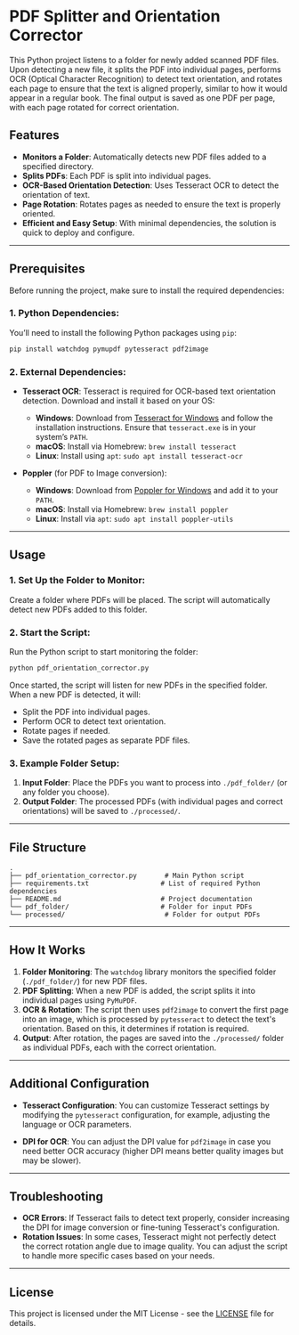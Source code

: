 
# **PDF Splitter and Orientation Corrector**

This Python project listens to a folder for newly added scanned PDF files. Upon detecting a new file, it splits the PDF into individual pages, performs OCR (Optical Character Recognition) to detect text orientation, and rotates each page to ensure that the text is aligned properly, similar to how it would appear in a regular book. The final output is saved as one PDF per page, with each page rotated for correct orientation.

## **Features**

- **Monitors a Folder**: Automatically detects new PDF files added to a specified directory.
- **Splits PDFs**: Each PDF is split into individual pages.
- **OCR-Based Orientation Detection**: Uses Tesseract OCR to detect the orientation of text.
- **Page Rotation**: Rotates pages as needed to ensure the text is properly oriented.
- **Efficient and Easy Setup**: With minimal dependencies, the solution is quick to deploy and configure.

---

## **Prerequisites**

Before running the project, make sure to install the required dependencies:

### 1. **Python Dependencies**:
You’ll need to install the following Python packages using `pip`:
```bash
pip install watchdog pymupdf pytesseract pdf2image
```

### 2. **External Dependencies**:

- **Tesseract OCR**: Tesseract is required for OCR-based text orientation detection. Download and install it based on your OS:
  - **Windows**: Download from [Tesseract for Windows](https://github.com/tesseract-ocr/tesseract) and follow the installation instructions. Ensure that `tesseract.exe` is in your system’s `PATH`.
  - **macOS**: Install via Homebrew: `brew install tesseract`
  - **Linux**: Install using `apt`: `sudo apt install tesseract-ocr`

- **Poppler** (for PDF to Image conversion):
  - **Windows**: Download from [Poppler for Windows](https://github.com/oschwartz10612/poppler-windows/releases) and add it to your `PATH`.
  - **macOS**: Install via Homebrew: `brew install poppler`
  - **Linux**: Install via `apt`: `sudo apt install poppler-utils`

---

## **Usage**

### 1. **Set Up the Folder to Monitor**:
Create a folder where PDFs will be placed. The script will automatically detect new PDFs added to this folder.

### 2. **Start the Script**:
Run the Python script to start monitoring the folder:
```bash
python pdf_orientation_corrector.py
```

Once started, the script will listen for new PDFs in the specified folder. When a new PDF is detected, it will:
- Split the PDF into individual pages.
- Perform OCR to detect text orientation.
- Rotate pages if needed.
- Save the rotated pages as separate PDF files.

### 3. **Example Folder Setup**:
1. **Input Folder**: Place the PDFs you want to process into `./pdf_folder/` (or any folder you choose).
2. **Output Folder**: The processed PDFs (with individual pages and correct orientations) will be saved to `./processed/`.

---

## **File Structure**

```
.
├── pdf_orientation_corrector.py       # Main Python script
├── requirements.txt                  # List of required Python dependencies
├── README.md                         # Project documentation
└── pdf_folder/                       # Folder for input PDFs
└── processed/                         # Folder for output PDFs
```

---

## **How It Works**

1. **Folder Monitoring**: The `watchdog` library monitors the specified folder (`./pdf_folder/`) for new PDF files.
2. **PDF Splitting**: When a new PDF is added, the script splits it into individual pages using `PyMuPDF`.
3. **OCR & Rotation**: The script then uses `pdf2image` to convert the first page into an image, which is processed by `pytesseract` to detect the text's orientation. Based on this, it determines if rotation is required.
4. **Output**: After rotation, the pages are saved into the `./processed/` folder as individual PDFs, each with the correct orientation.

---

## **Additional Configuration**

- **Tesseract Configuration**: You can customize Tesseract settings by modifying the `pytesseract` configuration, for example, adjusting the language or OCR parameters.
  
- **DPI for OCR**: You can adjust the DPI value for `pdf2image` in case you need better OCR accuracy (higher DPI means better quality images but may be slower).

---

## **Troubleshooting**

- **OCR Errors**: If Tesseract fails to detect text properly, consider increasing the DPI for image conversion or fine-tuning Tesseract's configuration.
- **Rotation Issues**: In some cases, Tesseract might not perfectly detect the correct rotation angle due to image quality. You can adjust the script to handle more specific cases based on your needs.

---

## **License**

This project is licensed under the MIT License - see the [LICENSE](LICENSE) file for details.
